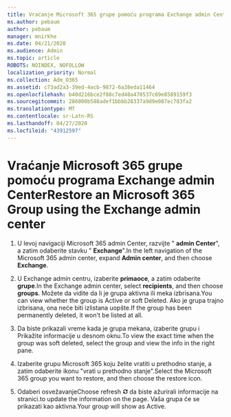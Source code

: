 ```yaml
---
title: Vraćanje Microsoft 365 grupe pomoću programa Exchange admin Center
ms.author: pebaum
author: pebaum
manager: mnirkhe
ms.date: 04/21/2020
ms.audience: Admin
ms.topic: article
ROBOTS: NOINDEX, NOFOLLOW
localization_priority: Normal
ms.collection: Adm_O365
ms.assetid: c73ad2a3-39ed-4acb-9872-6a38eda11464
ms.openlocfilehash: b40d216bce2f88c7ed48a470537c69e8589159f3
ms.sourcegitcommit: 286000b588adef1bbbb28337a9d9e087ec783fa2
ms.translationtype: MT
ms.contentlocale: sr-Latn-RS
ms.lasthandoff: 04/27/2020
ms.locfileid: "43912597"
---
```

# <a name="restore-an-microsoft-365-group-using-the-exchange-admin-center"></a><span data-ttu-id="254fa-102">Vraćanje Microsoft 365 grupe pomoću programa Exchange admin Center</span><span class="sxs-lookup"><span data-stu-id="254fa-102">Restore an Microsoft 365 Group using the Exchange admin center</span></span>

1. <span data-ttu-id="254fa-103">U levoj navigaciji Microsoft 365 admin Center, razvijte " **admin Center**", a zatim odaberite stavku " **Exchange**".</span><span class="sxs-lookup"><span data-stu-id="254fa-103">In the left navigation of the Microsoft 365 admin center, expand **Admin center**, and then choose **Exchange**.</span></span>
    
2. <span data-ttu-id="254fa-104">U Exchange admin centru, izaberite **primaoce**, a zatim odaberite **grupe**.</span><span class="sxs-lookup"><span data-stu-id="254fa-104">In the Exchange admin center, select **recipients**, and then choose **groups**.</span></span> <span data-ttu-id="254fa-105">Možete da vidite da li je grupa aktivna ili meka izbrisana.</span><span class="sxs-lookup"><span data-stu-id="254fa-105">You can view whether the group is Active or soft Deleted.</span></span> <span data-ttu-id="254fa-106">Ako je grupa trajno izbrisana, ona neće biti izlistana uopšte.</span><span class="sxs-lookup"><span data-stu-id="254fa-106">If the group has been permanently deleted, it won't be listed at all.</span></span>
    
3. <span data-ttu-id="254fa-107">Da biste prikazali vreme kada je grupa mekana, izaberite grupu i Prikažite informacije u desnom oknu.</span><span class="sxs-lookup"><span data-stu-id="254fa-107">To view the exact time when the group was soft deleted, select the group and view the info in the right pane.</span></span>
    
4. <span data-ttu-id="254fa-108">Izaberite grupu Microsoft 365 koju želite vratiti u prethodno stanje, a zatim odaberite ikonu "vrati u prethodno stanje".</span><span class="sxs-lookup"><span data-stu-id="254fa-108">Select the Microsoft 365 group you want to restore, and then choose the restore icon.</span></span>
    
5. <span data-ttu-id="254fa-109">Odaberi osvežavanje</span><span class="sxs-lookup"><span data-stu-id="254fa-109">Choose refresh</span></span> ![Ikona "Osveži"](media/6464df90-2a91-4c1f-92a6-9a38c7696ac3.gif) <span data-ttu-id="254fa-111">da biste ažurirali informacije na stranici.</span><span class="sxs-lookup"><span data-stu-id="254fa-111">to update the information on the page.</span></span> <span data-ttu-id="254fa-112">Vaša grupa će se prikazati kao aktivna.</span><span class="sxs-lookup"><span data-stu-id="254fa-112">Your group will show as Active.</span></span> 
    

